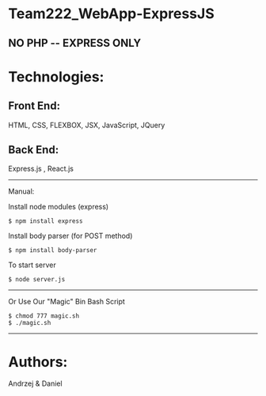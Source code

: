 # Team222_WebApp-ExpressJS

## NO PHP --  EXPRESS ONLY ##

# Technologies:
## Front End:

HTML, CSS, FLEXBOX, JSX, JavaScript, JQuery

## Back End: 
Express.js , React.js

_____________________________________________________________________________________


Manual:

Install node modules (express)
```
$ npm install express
 ```
 
Install body parser (for POST method)
 ``` 
$ npm install body-parser
 ```
 To start server
  ``` 
$ node server.js
 ```
 __________
 
 Or Use Our "Magic" Bin Bash Script
 
  ```#!/Bin/Bash
$ chmod 777 magic.sh
$ ./magic.sh

  ```
 
 ___________________________________________________________________________

# Authors:

Andrzej & Daniel

